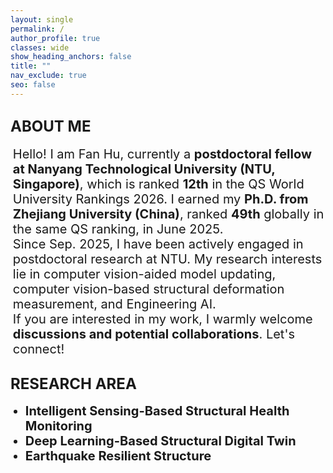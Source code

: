```yaml
---
layout: single
permalink: /
author_profile: true
classes: wide
show_heading_anchors: false
title: ""
nav_exclude: true
seo: false
---
```

<span style="font-size: 24px;"><strong>ABOUT ME</strong></span>
---
<ul style="margin-top: 0; margin-bottom: 0;">
  <li style="list-style-type: none; margin-left: -20px; font-size: 20px;">
    Hello! I am Fan Hu, currently a <strong>postdoctoral fellow at Nanyang Technological University (NTU, Singapore)</strong>, which is ranked <strong>12th</strong> in the QS World University Rankings 2026. I earned my <strong>Ph.D. from Zhejiang University (China)</strong>, ranked <strong>49th</strong> globally in the same QS ranking, in June 2025.
  </li>
  <li style="list-style-type: none; margin-left: -20px; font-size: 20px;">
    Since Sep. 2025, I have been actively engaged in postdoctoral research at NTU. My research interests lie in computer vision-aided model updating, computer vision-based structural deformation measurement, and Engineering AI. 
  </li>
  <li style="list-style-type: none; margin-left: -20px; font-size: 20px;">
    If you are interested in my work, I warmly welcome <strong>discussions and potential collaborations</strong>. Let's connect!
  </li>
</ul>

<span style="font-size: 24px;"><strong>RESEARCH AREA</strong></span>
---
<ul style="margin-top: 0; margin-bottom: 0;">
  <li style="list-style-type: disc; margin-left: 0px; font-size: 20px;">
    <strong>Intelligent Sensing-Based Structural Health Monitoring</strong>
  </li>
  <li style="list-style-type: disc; margin-left: 0px; font-size: 20px;">
    <strong>Deep Learning-Based Structural Digital Twin</strong>
  </li>
  <li style="list-style-type: disc; margin-left: 0px; font-size: 20px;">
    <strong>Earthquake Resilient Structure</strong>
  </li>
</ul>



